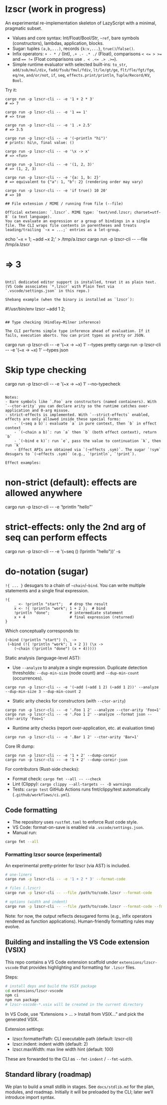 # lzscr (work in progress)

An experimental re-implementation skeleton of LazyScript with a minimal, pragmatic subset.
- Values and core syntax: Int/Float/Bool/Str, `~ref`, bare symbols (constructors), lambdas, application, blocks.
- Sugar: tuples `(a,b,...)`, records `{k:v,...}`, `true()`/`false()`.
- Infix operators: `+ - * /` (Int), `.+ .- .* ./` (Float), comparisons `< <= > >=` and `== !=` (Float comparisons use `. < .<= .> .>=`).
- Simple runtime evaluator with selected built-ins: `to_str`, `add/sub/mul/div`, `fadd/fsub/fmul/fdiv`, `lt/le/gt/ge`, `flt/fle/fgt/fge`, `eq/ne`, `and/or/not`, `if`, `seq`, `effects.print/println`, `Tuple/Record/KV`, `Bool`.

Try it:

```
cargo run -p lzscr-cli -- -e '1 + 2 * 3'
# => 7

cargo run -p lzscr-cli -- -e '1 == 1'
# => true

cargo run -p lzscr-cli -- -e '1 .+ 2.5'
# => 3.5

cargo run -p lzscr-cli -- -e '(~println "hi")'
# prints: hi\n, final value: ()

cargo run -p lzscr-cli -- -e '\x -> x'
# => <fun>

cargo run -p lzscr-cli -- -e '(1, 2, 3)'
# => (1, 2, 3)

cargo run -p lzscr-cli -- -e '{a: 1, b: 2}'
# => equivalent to {"a": 1, "b": 2} (rendering order may vary)

cargo run -p lzscr-cli -- -e 'if true() 10 20'
# => 10

## File extension / MIME / running from file (--file)

Official extension: `.lzscr`. MIME type: `text/vnd.lzscr; charset=utf-8` (a text language).
You can evaluate an expression or a group of bindings in a single file. The CLI wraps file contents in parentheses and treats leading/trailing `~x = ...;` entries as a let-group.

```
echo '~x = 1; ~add ~x 2;' > /tmp/a.lzscr
cargo run -p lzscr-cli -- --file /tmp/a.lzscr
# => 3
```

Until dedicated editor support is installed, treat it as plain text. (VS Code associates `*.lzscr` with Plain Text via `.vscode/settings.json` in this repo.)

Shebang example (when the binary is installed as `lzscr`):

```
#!/usr/bin/env lzscr
~add 1 2;
```

## Type checking (Hindley–Milner inference)

The CLI performs simple type inference ahead of evaluation. If it fails, execution aborts. You can print types as pretty or JSON.

```
cargo run -p lzscr-cli -- -e '(\~x -> ~x) 1' --types pretty
cargo run -p lzscr-cli -- -e '(\~x -> ~x) 1' --types json

# Skip type checking
cargo run -p lzscr-cli -- -e '(\~x -> ~x) 1' --no-typecheck
```

Notes:
- Bare symbols like `.Foo` are constructors (named containers). With `--ctor-arity` you can declare arity so the runtime catches over-application and 0-arg misuse.
- strict-effects is implemented. With `--strict-effects` enabled, effects are only allowed inside these special forms:
	- `(~seq a b)`: evaluate `a` in pure context, then `b` in effect context
	- `(~chain a b)`: run `a` then `b` (both effect context), return `b`
	- `(~bind e k)`: run `e`, pass the value to continuation `k`, then run `k`
	- Effect APIs are obtained via `(~effects .sym)`. The sugar `!sym` desugars to `(~effects .sym)` (e.g., `!println`, `!print`).

Effect examples:

```
# non-strict (default): effects are allowed anywhere
cargo run -p lzscr-cli -- -e '!println "hello"'

# strict-effects: only the 2nd arg of seq can perform effects
cargo run -p lzscr-cli -- -e '(~seq () (!println "hello"))' -s

# do-notation (sugar)

`!{ ... }` desugars to a chain of `~chain`/`~bind`. You can write multiple statements and a single final expression.

```
!{
	_ <- !println "start";   # drop the result
	x <- !{ !println "work"; 1 + 2 };  # bind
	!println "done";         # intermediate statement
	x + 4                    # final expression (returned)
}
```

Which conceptually corresponds to:

```
(~bind (!println "start") (\_ ->
 (~bind (!{ !println "work"; 1 + 2 }) (\x ->
	(~chain (!println "done") (x + 4)))))
```

Static analysis (language-level AST):
- Use `--analyze` to analyze a single expression. Duplicate detection thresholds: `--dup-min-size` (node count) and `--dup-min-count` (occurrences).

```
cargo run -p lzscr-cli -- -e '(~add (~add 1 2) (~add 1 2))' --analyze --dup-min-size 3 --dup-min-count 2
```

- Static arity checks for constructors (with `--ctor-arity`)

```
cargo run -p lzscr-cli -- -e '.Foo 1 2' --analyze --ctor-arity 'Foo=1'
cargo run -p lzscr-cli -- -e '.Foo 1 2' --analyze --format json --ctor-arity 'Foo=1'
```

- Runtime arity checks (report over-application, etc. at evaluation time)

```
cargo run -p lzscr-cli -- -e '.Bar 1 2' --ctor-arity 'Bar=1'
```

Core IR dump:

```
cargo run -p lzscr-cli -- -e '1 + 2' --dump-coreir
cargo run -p lzscr-cli -- -e '1 + 2' --dump-coreir-json
```

For contributors (Rust-side checks):
- Format check: `cargo fmt --all -- --check`
- Lint (Clippy): `cargo clippy --all-targets -- -D warnings`
- Tests: `cargo test`
GitHub Actions runs fmt/clippy/test automatically (`.github/workflows/ci.yml`).

## Code formatting

- The repository uses `rustfmt.toml` to enforce Rust code style.
- VS Code: format-on-save is enabled via `.vscode/settings.json`.
- Manual run:

```bash
cargo fmt --all
```

### Formatting lzscr source (experimental)

An experimental pretty-printer for lzscr (via AST) is included.

```bash
# one-liners
cargo run -p lzscr-cli -- -e '1 + 2 * 3' --format-code

# files (.lzscr)
cargo run -p lzscr-cli -- --file /path/to/code.lzscr --format-code

# options (width and indent)
cargo run -p lzscr-cli -- --file /path/to/code.lzscr --format-code --fmt-indent 4 --fmt-width 120
```

Note: for now, the output reflects desugared forms (e.g., infix operators rendered as function applications). Human-friendly formatting rules may evolve.

## Building and installing the VS Code extension (VSIX)

This repo contains a VS Code extension scaffold under `extensions/lzscr-vscode` that provides highlighting and formatting for `.lzscr` files.

Steps:

```bash
# install deps and build the VSIX package
cd extensions/lzscr-vscode
npm ci
npm run package
# lzscr-vscode-*.vsix will be created in the current directory
```

In VS Code, use “Extensions > … > Install from VSIX…” and pick the generated VSIX.

Extension settings:
- lzscr.formatterPath: CLI executable path (default: lzscr-cli)
- lzscr.indent: indent width (default: 2)
- lzscr.maxWidth: max line width hint (default: 100)

These are forwarded to the CLI as `--fmt-indent` / `--fmt-width`.

## Standard library (roadmap)

We plan to build a small stdlib in stages. See `docs/stdlib.md` for the plan, modules, and roadmap. Initially it will be preloaded by the CLI; later we’ll introduce import syntax.
